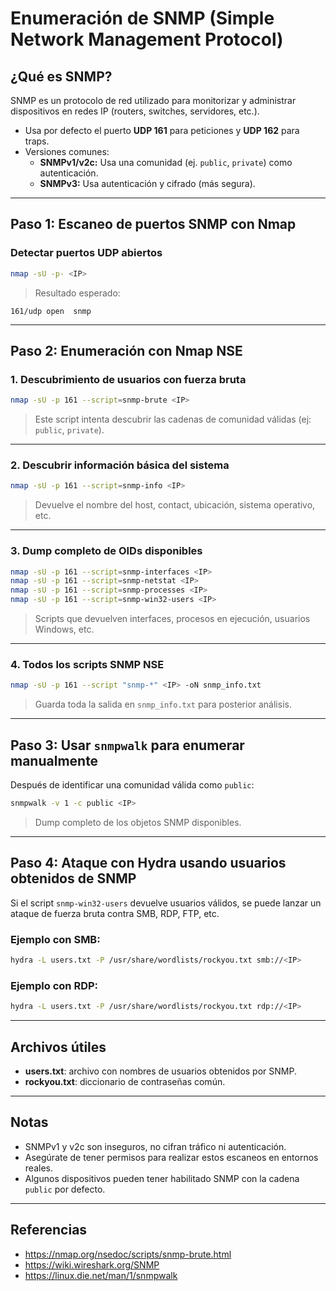 # Enumeración de SNMP (Simple Network Management Protocol)

## ¿Qué es SNMP?

SNMP es un protocolo de red utilizado para monitorizar y administrar dispositivos en redes IP (routers, switches, servidores, etc.).

- Usa por defecto el puerto **UDP 161** para peticiones y **UDP 162** para traps.
- Versiones comunes:
  - **SNMPv1/v2c:** Usa una comunidad (ej. `public`, `private`) como autenticación.
  - **SNMPv3:** Usa autenticación y cifrado (más segura).

---

## Paso 1: Escaneo de puertos SNMP con Nmap

### Detectar puertos UDP abiertos

```bash
nmap -sU -p- <IP>
```

> Resultado esperado:
```
161/udp open  snmp
```

---

## Paso 2: Enumeración con Nmap NSE

### 1. Descubrimiento de usuarios con fuerza bruta

```bash
nmap -sU -p 161 --script=snmp-brute <IP>
```

> Este script intenta descubrir las cadenas de comunidad válidas (ej: `public`, `private`).

---

### 2. Descubrir información básica del sistema

```bash
nmap -sU -p 161 --script=snmp-info <IP>
```

> Devuelve el nombre del host, contact, ubicación, sistema operativo, etc.

---

### 3. Dump completo de OIDs disponibles

```bash
nmap -sU -p 161 --script=snmp-interfaces <IP>
nmap -sU -p 161 --script=snmp-netstat <IP>
nmap -sU -p 161 --script=snmp-processes <IP>
nmap -sU -p 161 --script=snmp-win32-users <IP>
```

> Scripts que devuelven interfaces, procesos en ejecución, usuarios Windows, etc.

---

### 4. Todos los scripts SNMP NSE

```bash
nmap -sU -p 161 --script "snmp-*" <IP> -oN snmp_info.txt
```

> Guarda toda la salida en `snmp_info.txt` para posterior análisis.

---

## Paso 3: Usar `snmpwalk` para enumerar manualmente

Después de identificar una comunidad válida como `public`:

```bash
snmpwalk -v 1 -c public <IP>
```

> Dump completo de los objetos SNMP disponibles.

---

## Paso 4: Ataque con Hydra usando usuarios obtenidos de SNMP

Si el script `snmp-win32-users` devuelve usuarios válidos, se puede lanzar un ataque de fuerza bruta contra SMB, RDP, FTP, etc.

### Ejemplo con SMB:

```bash
hydra -L users.txt -P /usr/share/wordlists/rockyou.txt smb://<IP>
```

### Ejemplo con RDP:

```bash
hydra -L users.txt -P /usr/share/wordlists/rockyou.txt rdp://<IP>
```

---

## Archivos útiles

- **users.txt**: archivo con nombres de usuarios obtenidos por SNMP.
- **rockyou.txt**: diccionario de contraseñas común.

---

## Notas

- SNMPv1 y v2c son inseguros, no cifran tráfico ni autenticación.
- Asegúrate de tener permisos para realizar estos escaneos en entornos reales.
- Algunos dispositivos pueden tener habilitado SNMP con la cadena `public` por defecto.

---

## Referencias

- https://nmap.org/nsedoc/scripts/snmp-brute.html
- https://wiki.wireshark.org/SNMP
- https://linux.die.net/man/1/snmpwalk

